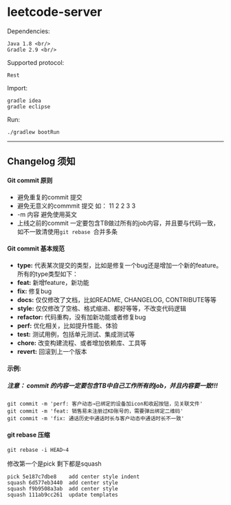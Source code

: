 # leetcode-server

Dependencies:

    Java 1.8 <br/>
    Gradle 2.9 <br/>

Supported protocol:
	
	Rest

Import:

    gradle idea
    gradle eclipse
    
Run:

    ./gradlew bootRun


---------

## Changelog 须知

#### Git commit 原则

* 避免重复的commit 提交
* 避免无意义的commmit 提交 如： 11  2 2 3 3
* -m 内容 避免使用英文
* 上线之前的commit 一定要包含TB做过所有的job内容，并且要与代码一致，如不一致清使用`git rebase `合并多条



#### Git commit 基本规范


* **type:** 代表某次提交的类型，比如是修复一个bug还是增加一个新的feature。所有的type类型如下：
* **feat:** 新增feature，新功能
* **fix:** 修复bug
* **docs:** 仅仅修改了文档，比如README, CHANGELOG, CONTRIBUTE等等
* **style:** 仅仅修改了空格、格式缩进、都好等等，不改变代码逻辑
* **refactor:** 代码重构，没有加新功能或者修复bug
* **perf:** 优化相关，比如提升性能、体验
* **test:** 测试用例，包括单元测试、集成测试等
* **chore:** 改变构建流程、或者增加依赖库、工具等
* **revert:** 回滚到上一个版本



#### 示例:

##### 注意： commit 的内容一定要包含TB中自己工作所有的job，并且内容要一致!!!


    git commit -m 'perf: 客户动态→已绑定的设备加icon和收起按钮，见关联文件'
    git commit -m 'feat: 销售易未注册过KD账号的，需要弹出绑定二维码'
    git commit -m 'fix: 通话历史中通话时长与客户动态中通话时长不一致'



#### git rebase 压缩

    git rebase -i HEAD~4

修改第一个是pick 剩下都是squash


    pick 5e187c7dbe8    add center style indent
    squash 6d577eb3440  add center style
    squash f9b9508a3ab  add center style
    squash 111ab9cc261  update templates

